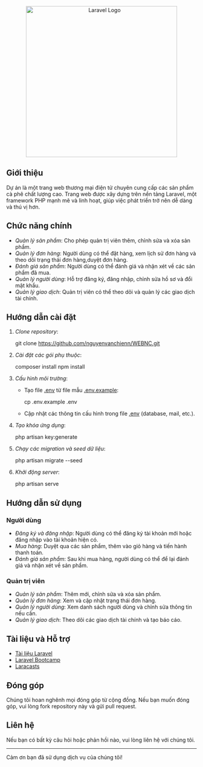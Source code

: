 <p align="center"><a href="https://laravel.com" target="_blank"><img src="https://raw.githubusercontent.com/laravel/art/master/logo-lockup/5%20SVG/2%20CMYK/1%20Full%20Color/laravel-logolockup-cmyk-red.svg" width="400" alt="Laravel Logo"></a></p>

## Giới thiệu

Dự án là một trang web thương mại điện tử chuyên cung cấp các sản phẩm cà phê chất lượng cao. Trang web được xây dựng trên nền tảng Laravel, một framework PHP mạnh mẽ và linh hoạt, giúp việc phát triển trở nên dễ dàng và thú vị hơn.

## Chức năng chính

- *Quản lý sản phẩm*: Cho phép quản trị viên thêm, chỉnh sửa và xóa sản phẩm.
- *Quản lý đơn hàng*: Người dùng có thể đặt hàng, xem lịch sử đơn hàng và theo dõi trạng thái đơn hàng,duyệt đơn hàng.
- *Đánh giá sản phẩm*: Người dùng có thể đánh giá và nhận xét về các sản phẩm đã mua.
- *Quản lý người dùng*: Hỗ trợ đăng ký, đăng nhập, chỉnh sửa hồ sơ và đổi mật khẩu.
- *Quản lý giao dịch*: Quản trị viên có thể theo dõi và quản lý các giao dịch tài chính.

## Hướng dẫn cài đặt

1. *Clone repository*:
    
    git clone https://github.com/nguyenvanchienn/WEBNC.git
    

2. *Cài đặt các gói phụ thuộc*:
    
    composer install
    npm install
    

3. *Cấu hình môi trường*:
    - Tạo file [.env](http://_vscodecontentref_/0) từ file mẫu [.env.example](http://_vscodecontentref_/1):
        
        cp .env.example .env
        
    - Cập nhật các thông tin cấu hình trong file [.env](http://_vscodecontentref_/2) (database, mail, etc.).

4. *Tạo khóa ứng dụng*:
    
    php artisan key:generate
    

5. *Chạy các migration và seed dữ liệu*:
    
    php artisan migrate --seed
    

6. *Khởi động server*:
    
    php artisan serve
    

## Hướng dẫn sử dụng

### Người dùng

- *Đăng ký và đăng nhập*: Người dùng có thể đăng ký tài khoản mới hoặc đăng nhập vào tài khoản hiện có.
- *Mua hàng*: Duyệt qua các sản phẩm, thêm vào giỏ hàng và tiến hành thanh toán.
- *Đánh giá sản phẩm*: Sau khi mua hàng, người dùng có thể để lại đánh giá và nhận xét về sản phẩm.

### Quản trị viên

- *Quản lý sản phẩm*: Thêm mới, chỉnh sửa và xóa sản phẩm.
- *Quản lý đơn hàng*: Xem và cập nhật trạng thái đơn hàng.
- *Quản lý người dùng*: Xem danh sách người dùng và chỉnh sửa thông tin nếu cần.
- *Quản lý giao dịch*: Theo dõi các giao dịch tài chính và tạo báo cáo.

## Tài liệu và Hỗ trợ

- [Tài liệu Laravel](https://laravel.com/docs)
- [Laravel Bootcamp](https://bootcamp.laravel.com)
- [Laracasts](https://laracasts.com)

## Đóng góp

Chúng tôi hoan nghênh mọi đóng góp từ cộng đồng. Nếu bạn muốn đóng góp, vui lòng fork repository này và gửi pull request.

## Liên hệ

Nếu bạn có bất kỳ câu hỏi hoặc phản hồi nào, vui lòng liên hệ với chúng tôi.

---

Cảm ơn bạn đã sử dụng dịch vụ của chúng tôi!
